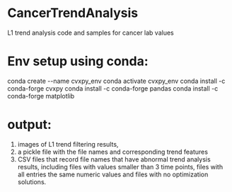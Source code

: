 # CancerTrendAnalysis
L1 trend analysis code and samples for cancer lab values

# Env setup using conda:
conda create --name cvxpy_env
conda activate cvxpy_env
conda install -c conda-forge cvxpy
conda install -c conda-forge pandas
conda install -c conda-forge matplotlib

# output:
1. images of L1 trend filtering results,
2. a pickle file with the file names and corresponding trend features
3. CSV files that record file names that have abnormal trend analysis results, including files with values smaller than 3 time points, files with all entries the same numeric values and files with no optimization solutions.
   
